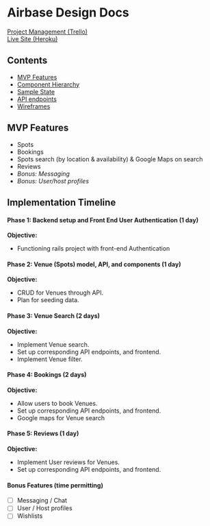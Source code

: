 # Airbase Design Docs

[Project Management (Trello)](https://trello.com/b/gSYJeI9O/airbase)  
[Live Site (Heroku)](airbase-sksea.herokuapp.com/#/)  


## Contents
- [MVP Features](#mvp-features)
- [Component Hierarchy](https://github.com/sksea/airbase-proposal/blob/master/components.md)
- [Sample State](https://github.com/sksea/airbase-proposal/blob/master/sample-state.md)
- [API endpoints](https://github.com/sksea/airbase-proposal/blob/master/api-endpoints.md)
- [Wireframes](https://github.com/sksea/airbase-proposal/blob/master/wireframes.md)

## MVP Features
- Spots
- Bookings
- Spots search (by location & availability) & Google Maps on search
- Reviews
- *Bonus: Messaging*
- *Bonus: User/host profiles*

## Implementation Timeline

#### Phase 1: Backend setup and Front End User Authentication (1 day)

**Objective:** 
- Functioning rails project with front-end Authentication

#### Phase 2: Venue (Spots) model, API, and components (1 day)

**Objective:** 
- CRUD for Venues through API. 
- Plan for seeding data.

#### Phase 3: Venue Search (2 days)

**Objective:** 
- Implement Venue search. 
- Set up corresponding API endpoints, and frontend. 
- Implement Venue filter.

#### Phase 4: Bookings (2 days)

**Objective:**  
- Allow users to book Venues. 
- Set up corresponding API endpoints, and frontend. 
- Google maps for Venue search

#### Phase 5: Reviews (1 day)

**Objective:** 
- Implement User reviews for Venues. 
- Set up corresponding API endpoints, and frontend.

#### Bonus Features (time permitting)
- [ ] Messaging / Chat
- [ ] User / Host profiles
- [ ] Wishlists
